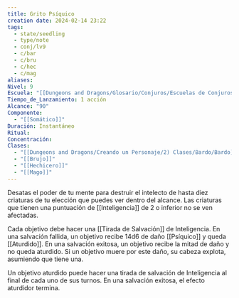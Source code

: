 ```yaml
---
title: Grito Psíquico
creation date: 2024-02-14 23:22
tags:
  - state/seedling
  - type/note
  - conj/lv9
  - c/bar
  - c/bru
  - c/hec
  - c/mag
aliases: 
Nivel: 9
Escuela: "[[Dungeons and Dragons/Glosario/Conjuros/Escuelas de Conjuros/Encantamiento]]"
Tiempo_de_Lanzamiento: 1 acción
Alcance: "90"
Componente:
  - "[[Somático]]"
Duración: Instantáneo
Ritual: 
Concentración: 
Clases:
  - "[[Dungeons and Dragons/Creando un Personaje/2) Clases/Bardo/Bardo]]"
  - "[[Brujo]]"
  - "[[Hechicero]]"
  - "[[Mago]]"
---
```

Desatas el poder de tu mente para destruir el intelecto de hasta diez criaturas de tu elección que puedes ver dentro del alcance. Las criaturas que tienen una puntuación de [[Inteligencia]] de 2 o inferior no se ven afectadas.

Cada objetivo debe hacer una [[Tirada de Salvación]] de Inteligencia. En una salvación fallida, un objetivo recibe 14d6 de daño [[Psíquico]] y queda [[Aturdido]]. En una salvación exitosa,
un objetivo recibe la mitad de daño y no queda aturdido. Si un objetivo muere por este daño, su cabeza explota, asumiendo que tiene una.

Un objetivo aturdido puede hacer una tirada de salvación de Inteligencia al final de cada uno de sus turnos. En una salvación exitosa, el efecto aturdidor termina.
